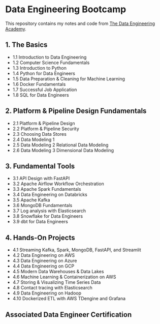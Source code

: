 # Data Engineering Bootcamp
This repository contains my notes and code from [The Data Engineering Academy](https://learndataengineering.com/p/academy).

## 1. The Basics
- 1.1 Introduction to Data Engineering
- 1.2 Computer Science Fundamentals
- 1.3 Introduction to Python
- 1.4 Python for Data Engineers
- 1.5 Data Preparation & Cleaning for Machine Learning
- 1.6 Docker Fundamentals
- 1.7 Successful Job Application
- 1.8 SQL for Data Engineers

## 2. Platform & Pipeline Design Fundamentals
- 2.1 Platform & Pipeline Design
- 2.2 Platform & Pipeline Security
- 2.3 Choosing Data Stores
- 2.4 Data Modeling 1
- 2.5 Data Modeling 2 Relational Data Modeling
- 2.6 Data Modeling 3 Dimensional Data Modeling

## 3. Fundamental Tools
- 3.1 API Design with FastAPI
- 3.2 Apache Airflow Workflow Orchestration
- 3.3 Apache Spark Fundamentals
- 3.4 Data Engineering on Databricks
- 3.5 Apache Kafka
- 3.6 MongoDB Fundamentals
- 3.7 Log analysis with Elasticsearch
- 3.8 Snowflake for Data Engineers
- 3.9 dbt for Data Engineers

## 4. Hands-On Projects
- 4.1 Streaming Kafka, Spark, MongoDB, FastAPI, and Streamlit
- 4.2 Data Engineering on AWS
- 4.3 Data Engineering on Azure
- 4.4 Data Engineering on GCP
- 4.5 Modern Data Warehouses & Data Lakes
- 4.6 Machine Learning & Containerization on AWS
- 4.7 Storing & Visualizing Time Series Data
- 4.8 Contact tracing with Elasticsearch
- 4.9 Data Engineering on Hadoop
- 4.10 Dockerized ETL with AWS TDengine and Grafana

## Associated Data Engineer Certification
